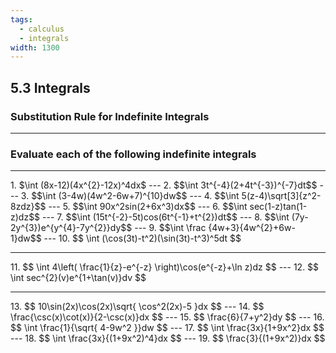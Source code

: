 ```yaml
---
tags:
  - calculus
  - integrals
width: 1300
---
```


## 5.3 Integrals

### Substitution Rule for Indefinite Integrals

---

### Evaluate each of the following indefinite integrals

---

<grid drag="40 30" drop="topleft">
1. $\int (8x-12)(4x^{2}-12x)^4dx$
</grid>
---
<grid drag="40 30" drop="topleft">
2. $$\int 3t^{-4}(2+4t^{-3})^{-7}dt$$
</grid>
---
<grid drag="40 30" drop="topleft">
3. $$\int (3-4w)(4w^2-6w+7)^{10}dw$$
</grid>
---
<grid drag="40 30" drop="topleft">
4. $$\int 5(z-4)\sqrt[3]{z^2-8zdz}$$
</grid>
---
<grid drag="40 30" drop="topleft">
5. $$\int 90x^2sin(2+6x^3)dx$$
</grid>
---
<grid drag="40 30" drop="topleft">
6. $$\int sec(1-z)tan(1-z)dz$$
</grid>
---
<grid drag="40 30" drop="topleft">
7. $$\int (15t^{-2}-5t)cos(6t^{-1}+t^{2})dt$$
</grid>
---
<grid drag="40 30" drop="topleft">
8. $$\int (7y-2y^{3})e^{y^{4}-7y^{2}}dy$$
</grid>
---
<grid drag="40 30" drop="topleft">
9. $$\int \frac {4w+3}{4w^{2}+6w-1}dw$$
</grid>
---
<grid drag="40 30" drop="topleft">
10. $$
\int (\cos(3t)-t^2)(\sin(3t)-t^3)^5dt
$$
</grid>

---

<grid drag="40 30" drop="topleft">
11. $$
\int 4\left( \frac{1}{z}-e^{-z} \right)\cos(e^{-z}+\ln z)dz
$$
</grid>
---
<grid drag="40 30" drop="topleft">
12. $$
\int sec^{2}(v)e^{1+\tan(v)}dv
$$
</grid>

---

<grid drag="40 30" drop="topleft">
13. $$
10\sin(2x)\cos(2x)\sqrt{ \cos^2(2x)-5 }dx
$$
</grid>
---
<grid drag="40 30" drop="topleft">
14. $$
\frac{\csc(x)\cot(x)}{2-\csc(x)}dx
$$
</grid>
---
<grid drag="40 30" drop="topleft">
15. $$
\frac{6}{7+y^2}dy
$$
</grid>
---
<grid drag="40 30" drop="topleft">
16. $$
\int \frac{1}{\sqrt{ 4-9w^2 }}dw
$$
</grid>
---
<grid drag="40 30" drop="topleft">
17. $$
\int \frac{3x}{1+9x^2}dx
$$
</grid>
---
<grid drag="40 30" drop="topleft">
18. $$
\int \frac{3x}{(1+9x^2)^4}dx
$$
</grid>
---
<grid drag="40 30" drop="topleft">
19. $$
\frac{3}{(1+9x^2)}dx
$$
</grid>
